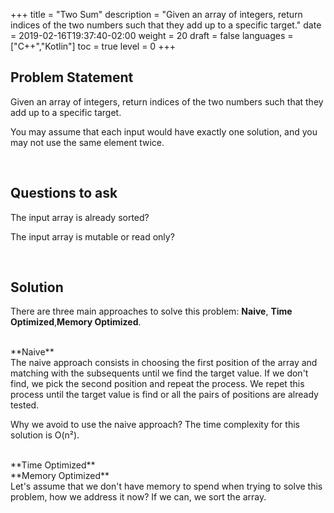 +++
title = "Two Sum"
description = "Given an array of integers, return indices of the two numbers such that they add up to a specific target."
date = 2019-02-16T19:37:40-02:00
weight = 20
draft = false
languages = ["C++","Kotlin"]
toc = true
level = 0
+++
<h2 class="title is-4"> Problem Statement </h2>

Given an array of integers, return indices of the two numbers such that they add up to a specific target.

You may assume that each input would have exactly one solution, and you may not use the same element twice.

<br/>
<h2 class="title is-4"> Questions to ask </h2>

The input array is already sorted?

The input array is mutable or read only?

<br/>
<h2 class="title is-4"> Solution </h2>

There are three main approaches to solve this problem: **Naive**, **Time Optimized**,**Memory Optimized**.

<br/>
**Naive**

<br/>
The naive approach consists in choosing the first position of the array and matching with the subsequents until we find the target value.
If we don't find, we pick the second position and repeat the process. We repet this process until the target value is find or all the pairs of positions are already tested.

Why we avoid to use the naive approach? The time complexity for this solution is O(n²).

<br/>
**Time Optimized**


<br/>
**Memory Optimized**

<br/>
Let's assume that we don't have memory to spend when trying to solve this problem, how we address it now? If we can, we sort the array.
